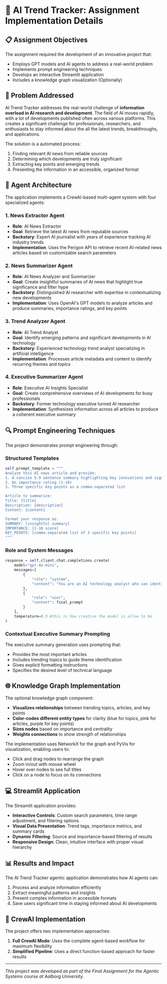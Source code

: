 # 📝 AI Trend Tracker: Assignment Implementation Details

## 📋 Assignment Objectives

The assignment required the development of an innovative project that:
- Employs GPT models and AI agents to address a real-world problem
- Implements prompt engineering techniques
- Develops an interactive Streamlit application
- Includes a knowledge graph visualization (Optionally)

## 🎯 Problem Addressed

AI Trend Tracker addresses the real-world challenge of **information overload in AI research and development**. The field of AI moves rapidly, with a lot of developments published often across various platforms. This creates a significant challenge for professionals, researchers, and enthusiasts to stay informed about the all the latest trends, breakthroughs, and applications.

The solution is a automated process:
1. Finding relevant AI news from reliable sources
2. Determining which developments are truly significant
3. Extracting key points and emerging trends
4. Presenting the information in an accessible, organized format

## 🧩 Agent Architecture

The application implements a CrewAI-based multi-agent system with four specialized agents:

### 1. News Extractor Agent
- **Role**: AI News Extractor
- **Goal**: Retrieve the latest AI news from reputable sources
- **Backstory**: Expert AI journalist with years of experience tracking AI industry trends
- **Implementation**: Uses the Perigon API to retrieve recent AI-related news articles based on customizable search parameters

### 2. News Summarizer Agent
- **Role**: AI News Analyzer and Summarizer
- **Goal**: Create insightful summaries of AI news that highlight true significance and filter hype
- **Backstory**: Distinguished AI researcher with expertise in contextualizing new developments
- **Implementation**: Uses OpenAI's GPT models to analyze articles and produce summaries, importance ratings, and key points

### 3. Trend Analyzer Agent
- **Role**: AI Trend Analyst
- **Goal**: Identify emerging patterns and significant developments in AI technology
- **Backstory**: Experienced technology trend analyst specializing in artificial intelligence
- **Implementation**: Processes article metadata and content to identify recurring themes and topics

### 4. Executive Summarizer Agent
- **Role**: Executive AI Insights Specialist
- **Goal**: Create comprehensive overviews of AI developments for busy professionals
- **Backstory**: Former technology executive turned AI researcher
- **Implementation**: Synthesizes information across all articles to produce a coherent executive summary

## 🔍 Prompt Engineering Techniques

The project demonstrates prompt engineering through:

### Structured Templates
```python
self.prompt_template = """
Analyze this AI news article and provide:
1. A concise 5-9 sentence summary highlighting key innovations and significance
2. An importance rating (1-10)
3. Three specific key points as a comma-separated list

Article to summarize:
Title: {title}
Description: {description}
Content: {content}

Format your response as:
SUMMARY: [insightful summary]
IMPORTANCE: [1-10 score]
KEY_POINTS: [comma-separated list of 3 specific key points]
"""
```

### Role and System Messages
```python
response = self.client.chat.completions.create(
    model="gpt-4o-mini",
    messages=[
        {
            "role": "system",
            "content": "You are an AI technology analyst who can identify significant developments and summarize them concisely."
        },
        {
            "role": "user",
            "content": final_prompt
        }
    ],
    temperature=0.3 #this is how creative the model is allow to be
)
```

### Contextual Executive Summary Prompting
The executive summary generation uses prompting that:
- Provides the most important articles
- Includes trending topics to guide theme identification
- Gives explicit formatting instructions
- Specifies the desired level of technical language

## 🌐 Knowledge Graph Implementation

The optional knowledge graph component:

- **Visualizes relationships** between trending topics, articles, and key points
- **Color-codes different entity types** for clarity (blue for topics, pink for articles, purple for key points)
- **Sizes nodes** based on importance and centrality
- **Weights connections** to show strength of relationships

The implementation uses NetworkX for the graph and PyVis for visualization, enabling users to:
- Click and drag nodes to rearrange the graph
- Zoom in/out with mouse wheel
- Hover over nodes to see full titles
- Click on a node to focus on its connections

## 💻 Streamlit Application

The Streamlit application provides:

- **Interactive Controls**: Custom search parameters, time range adjustment, and filtering options
- **Visual Data Presentation**: Trend tags, importance metrics, and summary cards
- **Dynamic Filtering**: Source and importance-based filtering of results
- **Responsive Design**: Clean, intuitive interface with proper visual hierarchy

## 📊 Results and Impact

The AI Trend Tracker agentic application demonstrates how AI agents can:
1. Process and analyze information efficiently
2. Extract meaningful patterns and insights
3. Present complex information in accessible formats
4. Save users significant time in staying informed about AI developments

## 🔄 CrewAI Implementation

The project offers two implementation approaches:

1. **Full CrewAI Mode**: Uses the complete agent-based workflow for maximum flexibility
2. **Simplified Pipeline**: Uses a direct function-based approach for faster results

---

*This project was developed as part of the Final Assignment for the Agentic Systems course at Aalborg University.*